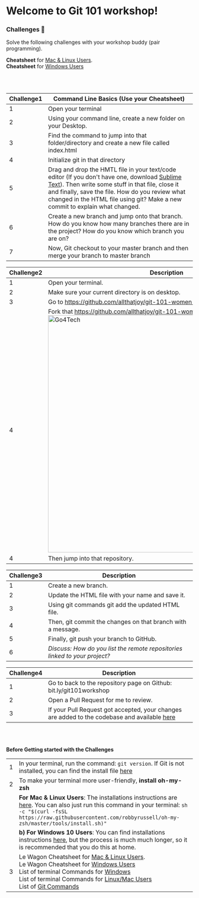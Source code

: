 # Welcome to Git 101 workshop!

### Challenges 💪
Solve the following challenges with your workshop buddy (pair programming).

**Cheatsheet** for [Mac & Linux Users](http://bit.ly/gitgithubcheatsheetmac).<br/> **Cheatsheet** for [Windows Users](http://bit.ly/gitgithubcheatsheetmac)

<br/>
<br/>

| Challenge1| Command Line Basics (Use your Cheatsheet)|
| ------ | ------ |
| 1 | Open your terminal 
| 2 | Using your command line, create a new folder on your Desktop. 
| 3 | Find the command to jump into that folder/directory and create a new file called index.html
| 4 | Initialize git in that directory
| 5 | Drag and drop the HMTL file in your text/code editor (If you don't have one, download [Sublime Text](https://www.sublimetext.com/)). Then write some stuff in that file, close it and finally, save the file. How do you review what changed in the HTML file using git? Make a new commit to explain what changed.
| 6 | Create a new branch and jump onto that branch. How do you know how many branches there are in the project? How do you know which branch you are on?
| 7 | Now, Git checkout to your master branch and then merge your branch to master branch

| Challenge2| Description |
| ------ | ------ |
| 1 | Open your terminal.
| 2 | Make sure your current directory is on desktop.
| 3 | Go to https://github.com/allthatjoy/git-101-women-who-code
| 4 | Fork that https://github.com/allthatjoy/git-101-women-who-code >> <img width="640" alt="Go4Tech" src="https://github-images.s3.amazonaws.com/help/bootcamp/Bootcamp-Fork.png">
| 4 | Then jump into that repository.

| Challenge3| Description |
| ------ | ------ |
| 1 | Create a new branch.
| 2 | Update the HTML file with your name and save it.
| 3 | Using git commands git add the updated HTML file.
| 4 | Then, git commit the changes on that branch with a message.
| 5 | Finally, git push your branch to GitHub.
| 6 | *Discuss: How do you list the remote repositories linked to your project?*

| Challenge4| Description |
| ------ | ------ |
| 1 | Go to back to the repository page on Github: bit.ly/git101workshop
| 2 | Open a Pull Request for me to review.
| 3 | If your Pull Request got accepted, your changes are added to the codebase and available [here](https://allthatjoy.github.io/git-101-women-who-code/)

<br/>
<br/>

**Before Getting started with the Challenges**

|  |  |
| ------ | ------ |
| 1 | In your terminal, run the command: `git version`. If Git is not installed, you can find the install file [here](https://git-scm.com/downloads)
| 2 | To make your terminal more user-friendly, **install oh-my-zsh**
|   | **For Mac & Linux Users**: The installations instructions are [here](https://www.maketecheasier.com/install-zsh-and-oh-my-zsh-windows10/). You can also just run this command in your terminal: `sh -c "$(curl -fsSL https://raw.githubusercontent.com/robbyrussell/oh-my-zsh/master/tools/install.sh)"`
|   |**b) For Windows 10 Users**: You can find installations instructions [here](https://www.maketecheasier.com/install-zsh-and-oh-my-zsh-windows10/), but the process is much much longer, so it is recommended that you do this at home. 
| 3 | Le Wagon Cheatsheet for [Mac & Linux Users](http://bit.ly/gitgithubcheatsheetmac).<br/> Le Wagon Cheatsheet for [Windows Users](http://bit.ly/gitgithubcheatsheetmac)<br/>List of terminal Commands for [Windows](https://www.thomas-krenn.com/en/wiki/Cmd_commands_under_Windows)<br/>List of terminal Commands for [Linux/Mac Users](https://fossbytes.com/a-z-list-linux-command-line-reference/)<br/>List of [Git Commands](https://github.com/joshnh/Git-Commands)
